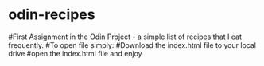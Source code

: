 # odin-recipes
#First Assignment in the Odin Project - a simple list of recipes that I eat frequently.
#To open file simply:
#Download the index.html file to your local drive
#open the index.html file and enjoy
